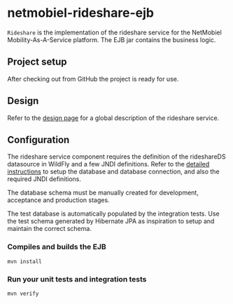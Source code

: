 # netmobiel-rideshare-ejb

`Rideshare` is the implementation of the rideshare service for the NetMobiel Mobility-As-A-Service platform. The EJB jar contains the business logic.
 
## Project setup
After checking out from GitHub the project is ready for use.

## Design
Refer to the [design page](doc/design.md) for a global description of the rideshare service.
  
## Configuration
The rideshare service component requires the definition of the rideshareDS datasource in WildFly and a few JNDI definitions. Refer to the [detailed instructions](doc/configuration.md) to setup the database and database connection, and also the required JNDI definitions. 

The database schema must be manually created for development, acceptance and production stages. 

The test database is automatically populated by the integration tests. Use the test schema generated by Hibernate JPA as inspiration to setup and maintain the correct schema. 

### Compiles and builds the EJB 
```
mvn install
```
### Run your unit tests and integration tests
```
mvn verify
```


